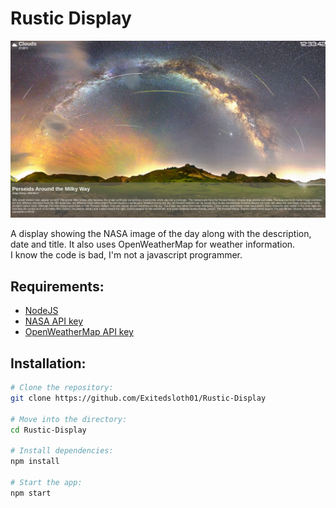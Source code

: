# Rustic Display

![Preview Image](images/example.png)

A display showing the NASA image of the day along with the description, date and title. It also uses OpenWeatherMap for weather information.\
I know the code is bad, I'm not a javascript programmer.

## Requirements:

- [NodeJS](https://nodejs.org/)
- [NASA API key](https://api.nasa.gov/)
- [OpenWeatherMap API key](https://openweathermap.org/)

## Installation:

```bash
# Clone the repository:
git clone https://github.com/Exitedsloth01/Rustic-Display

# Move into the directory:
cd Rustic-Display

# Install dependencies:
npm install

# Start the app:
npm start
```
